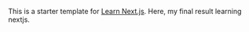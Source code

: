 This is a starter template for [Learn Next.js](https://nextjs.org/learn).
Here, my final result learning nextjs.
